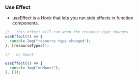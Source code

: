 ### Use Effect

- useEffect is a Hook that lets you run side effects in function components.

```js
//   this effect will run when the resource type changes
useEffect(() => {
  console.log("resource type changed");
}, [resourceTypes]);

//   on mount

useEffect(() => {
  console.log("onMount");
}, []);
```
